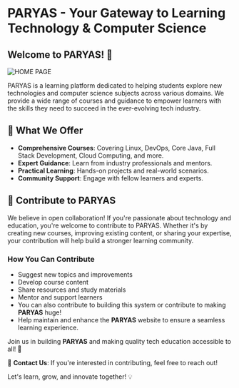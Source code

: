 # PARYAS - Your Gateway to Learning Technology & Computer Science

## Welcome to **PARYAS**! 🚀
![HOME PAGE](https://github.com/user-attachments/assets/fd4a59cb-ebae-443b-9efc-96196484d159)


PARYAS is a learning platform dedicated to helping students explore new technologies and computer science subjects across various domains. We provide a wide range of courses and guidance to empower learners with the skills they need to succeed in the ever-evolving tech industry.

## 🌟 What We Offer
- **Comprehensive Courses**: Covering Linux, DevOps, Core Java, Full Stack Development, Cloud Computing, and more.
- **Expert Guidance**: Learn from industry professionals and mentors.
- **Practical Learning**: Hands-on projects and real-world scenarios.
- **Community Support**: Engage with fellow learners and experts.

## 🤝 Contribute to PARYAS
We believe in open collaboration! If you're passionate about technology and education, you're welcome to contribute to PARYAS. Whether it's by creating new courses, improving existing content, or sharing your expertise, your contribution will help build a stronger learning community.

### How You Can Contribute
- Suggest new topics and improvements
- Develop course content
- Share resources and study materials
- Mentor and support learners
- You can also contribute to building this system or contribute to making **PARYAS** huge!
- Help maintain and enhance the **PARYAS** website to ensure a seamless learning experience.

Join us in building **PARYAS** and making quality tech education accessible to all! 🚀

📩 **Contact Us**: If you're interested in contributing, feel free to reach out!

Let's learn, grow, and innovate together! 💡

